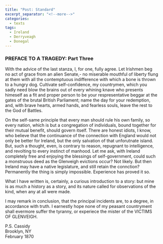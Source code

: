 ```yaml
---
title: "Post: Standard"
excerpt_separator: "<!--more-->"
categories:
  - texts
tags:
  - Ireland
  - Derryveagh
  - Donegal
---
```

### PREFACE TO A TRAGEDY: Part Three

With the advice of the last stanza, I, for one, fully agree. Let Irishmen beg no act of grace from an alien Senate,- no miserable mouthful of liberty flung at them with all the contemptuous indifference with which a bone is thrown to a hungry dog. Cultivate self-confidence, my countrymen, which you sadly need blow the brains out of every whining knave who presents himeself as a fit and proper person to be your respresentative beggar at the gates of the brutal British Parliament; name the day for your redemption, and, with brave hearts, armed hands, and fearless souls, leave the rest to the God of Battles.  
<!--more-->
On the self-same principle that every man should rule his own family, so every nation, which is but a congregation of individuals, bound together for their mutual benefit, should govern itself. There are honest idiots, I know, who believe that the continuance of the connection with England would not only be better for Ireland, but the only salvation of that unforutnate island. But, such a thought, even, is contrary to reason, repugnant to intelligence, and revolting to every instinct of manhood. Let me ask, with Ireland completely free and enjoying the blessings of self-government, could such a monstruous deed as the Glenveigh evictions occur? Not likely. But then Ireland may have a native legislature, and still retain the connction? Permanently the thing is simply impossible. Experience has proved it so.  

What I have written is, certainly, a curious introduction to a story: but mine is as much a history as a story, and its nature called for observations of the kind, when any at all were made.  

I may remark in conclusion, that the principal incidents are, to a degree, in accordance with truth. I earnestly hope none of my peasant countryment shall evermore suffer the tyranny, or experiece the mister of the VICTIMS OF GLENVEIGH.  

P.S. Cassidy  
Brooklyn, NY  
February 1870
